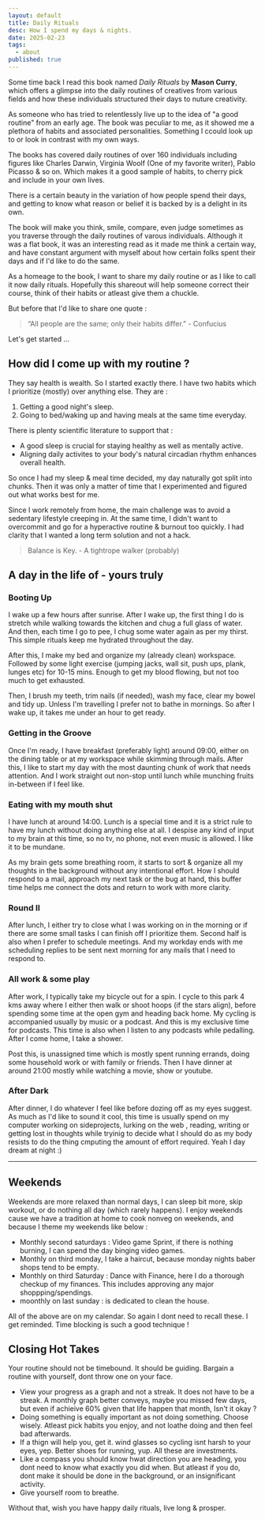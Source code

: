 ```yaml
---
layout: default
title: Daily Rituals
desc: How I spend my days & nights.
date: 2025-02-23
tags:
  - about
published: true
---
```


Some time back I read this book named _Daily Rituals_ by **Mason Curry**, which offers
a glimpse into the daily routines of creatives from various fields and how these
individuals structured their days to nuture creativity.

As someone who has tried to relentlessly live up to the idea of "a good routine"
from an early age. The book was peculiar to me, as it showed me a plethora of habits
and associated personalities. Something I ccould look up to or look in contrast
with my own ways.

The books has covered daily routines of over 160 individuals including figures like
Charles Darwin, Virginia Woolf (One of my favorite writer), Pablo Picasso & so on.
Which makes it a good sample of habits, to cherry pick and include in your own lives.

There is a certain beauty in the variation of how people spend their days, and
getting to know what reason or belief it is backed by is a delight in its own.

The book will make you think, smile, compare, even judge sometimes as you traverse
through the daily routines of varous individuals. Although it was a flat book,
it was an interesting read as it made me think a certain way, and have constant
argument with myself about how certain folks spent their days and if I'd like
to do the same.

As a homeage to the book, I want to share my daily routine or as I like to call it
now daily rituals. Hopefully this shareout will help someone correct their course,
think of their habits or atleast give them a chuckle.

But before that I'd like to share one quote :

> “All people are the same; only their habits differ.” - Confucius

Let's get started ...

## How did I come up with my routine ?

They say health is wealth. So I started exactly there. I have two habits which I
prioritize (mostly) over anything else. They are :

1. Getting a good night's sleep.
2. Going to bed/waking up and having meals at the same time everyday.

There is plenty scientific literature to support that :

- A good sleep is crucial for staying healthy as well as mentally active.
- Aligning daily activites to your body's natural circadian rhythm enhances overall health.

So once I had my sleep & meal time decided, my day naturally got split into chunks.
Then it was only a matter of time that I experimented and figured out what works best for me.

Since I work remotely from home, the main challenge was to avoid a sedentary lifestyle
creeping in. At the same time, I didn't want to overcommit and go for a hyperactive
routine & burnout too quickly. I had clarity that I wanted a long term solution
and not a hack.

> Balance is Key. - A tightrope walker (probably)

## A day in the life of - yours truly

### Booting Up

I wake up a few hours after sunrise. After I wake up, the first thing I do is
stretch while walking towards the kitchen and chug a full glass of water.
And then, each time I go to pee, I chug some water again as per my thirst.
This simple rituals keep me hydrated throughout the day.

After this, I make my bed and organize my (already clean) workspace. Followed by
some light exercise (jumping jacks, wall sit, push ups, plank, lunges etc) for
10-15 mins. Enough to get my blood flowing, but not too much to get exhausted.

Then, I brush my teeth, trim nails (if needed), wash my face, clear my bowel
and tidy up. Unless I'm travelling I prefer not to bathe in mornings. So after
I wake up, it takes me under an hour to get ready.

### Getting in the Groove

Once I'm ready, I have breakfast (preferably light) around 09:00, either on the
dining table or at my workspace while skimming through mails. After this, I like
to start my day with the most daunting chunk of work that needs attention. And
I work straight out non-stop until lunch while munching fruits in-between
if I feel like.

### Eating with my mouth shut

I have lunch at around 14:00. Lunch is a special time and it is a strict rule to
have my lunch without doing anything else at all. I despise any kind of input
to my brain at this time, so no tv, no phone, not even music is allowed. I like
it to be mundane.

As my brain gets some breathing room, it starts to sort &
organize all my thoughts in the background without any intentional effort. How
I should respond to a mail, approach my next task or the bug at hand, this buffer
time helps me connect the dots and return to work with more clarity.

### Round II

After lunch, I either try to close what I was working on in the morning or if
there are some small tasks I can finish off I prioritize them. Second half
is also when I prefer to schedule meetings. And my workday ends with me
scheduling replies to be sent next morning for any mails that I need to respond to.

### All work & some play

After work, I typically take my bicycle out for a spin. I cycle to this park
4 kms away where I either then walk or shoot hoops (if the stars align), before
spending some time at the open gym and heading back home. My cycling is accompanied
usually by music or a podcast. And this is my exclusive time for podcasts.
This time is also when I listen to any podcasts while pedalling. After I come
home, I take a shower.

Post this, is unassigned time which is mostly spent running errands, doing
some household work or with family or friends. Then I have dinner at around 21:00
mostly while watching a movie, show or youtube.

### After Dark

After dinner, I do whatever I feel like before dozing off as my eyes suggest.
As much as I'd like to sound it cool, this time is usually spend on my computer
working on sideprojects, lurking on the web , reading, writing or getting lost
in thoughts while tryinig to decide what I should do as my body resists to do the
thing cmputing the amount of effort required. Yeah I day dream at night :)

---

## Weekends

Weekends are more relaxed than normal days, I can sleep bit more, skip workout,
or do nothing all day (which rarely happens). I enjoy weekends cause we have a
tradition at home to cook nonveg on weekends, and because I theme my weekends
like below :

- Monthly second saturdays : Video game Sprint, if there is nothing burning, I can spend the day binging video games.
- Monthly on third monday, I take a haircut, because monday nights baber shops tend to be empty.
- Monthly on third Saturday : Dance with Finance, here I do a thorough checkup of my finances. This includes approving any major shoppping/spendings.
- moonthly on last sunday : is dedicated to clean the house.

All of the above are on my calendar. So again I dont need to recall these. I get reminded.
Time blocking is such a good technique !

## Closing Hot Takes

Your routine should not be timebound. It should be guiding. Bargain a routine with yourself, dont throw one on your face.

- View your progress as a graph and not a streak. It does not have to be a streak. A monthly graph better conveys, maybe you missed few days, but even if achieive 60% given that life happen that month, Isn't it okay ?
- Doing something is equally important as not doing something. Choose wisely. Atleast pick habits you enjoy, and not loathe doing and then feel bad afterwards.
- If a thign will help you, get it. wind glasses so cycling isnt harsh to your eyes, yep. Better shoes for running, yup. All these are investments.
- Like a compass you should know hwat direction you are heading, you dont need to know what exactly you did when. But atleast if you do, dont make it should be done in the background, or an insignificant activity.
- Give yourself room to breathe.

Without that, wish you have happy daily rituals, live long & prosper.
